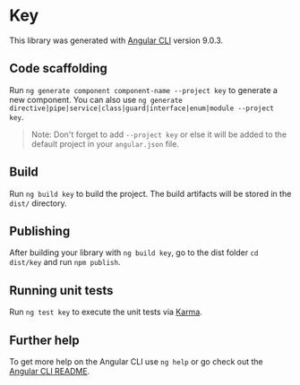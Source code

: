 # Key

This library was generated with [Angular CLI](https://github.com/angular/angular-cli) version 9.0.3.

## Code scaffolding

Run `ng generate component component-name --project key` to generate a new component. You can also use `ng generate directive|pipe|service|class|guard|interface|enum|module --project key`.
> Note: Don't forget to add `--project key` or else it will be added to the default project in your `angular.json` file. 

## Build

Run `ng build key` to build the project. The build artifacts will be stored in the `dist/` directory.

## Publishing

After building your library with `ng build key`, go to the dist folder `cd dist/key` and run `npm publish`.

## Running unit tests

Run `ng test key` to execute the unit tests via [Karma](https://karma-runner.github.io).

## Further help

To get more help on the Angular CLI use `ng help` or go check out the [Angular CLI README](https://github.com/angular/angular-cli/blob/master/README.md).
